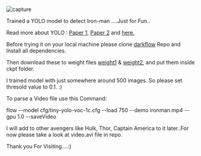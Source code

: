 ![capture](https://user-images.githubusercontent.com/22338553/36064105-f8868f5c-0eab-11e8-8b8d-aa86e37dd5e6.JPG)

Trained a YOLO model to detect Iron-man ....Just for Fun..
<p>Read more about YOLO  : <a href="https://arxiv.org/pdf/1506.02640.pdf">Paper 1</a>, <a href="https://arxiv.org/pdf/1612.08242.pdf">Paper 2</a> and <a href="https://pjreddie.com/darknet/yolo/">here.</a></p>
<p>Before trying it on your local machine please clone <a href = "https://github.com/thtrieu/darkflow.git">darkflow</a> Repo and Install all dependencies.</p>
<p>Then download these to weight files <a href = "https://drive.google.com/open?id=19QoNoUW8E4YulIxU-sSALO8V5_P0tipv">weight1</a> & <a href = "https://drive.google.com/open?id=1xIjebZI3DzTQZkHZ5cXORCe2vxQBHL5K">weight2</a>, and put them inside ckpt folder.</p>
<p>I trained model with just somewhere around 500 images. So please set thresold value to 0.1. :) </p>
<p>To parse a Video file use this Command:</p>
      flow --model cfg/tiny-yolo-voc-1c.cfg --load 750 --demo ironman.mp4 --gpu 1.0 --saveVideo
<p></p>
<p>I will add to other avengers like Hulk, Thor, Captain America to it  later..For now please take a look at video.avi file in repo.</p>
<p>Thank you For Visiting....:)</p>
